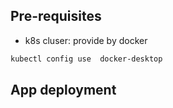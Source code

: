 ## Pre-requisites 

* k8s cluser: provide by docker
```bash
kubectl config use  docker-desktop
```

## App deployment

